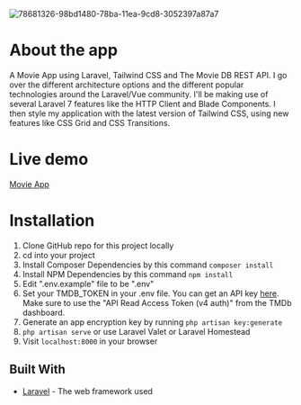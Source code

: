 ![78681326-98bd1480-78ba-11ea-9cd8-3052397a87a7](https://user-images.githubusercontent.com/40076004/113678515-ff883000-96be-11eb-8bd6-3e68f8789695.png)

# About the app

A Movie App using Laravel, Tailwind CSS and The Movie DB REST API. I go over the different architecture options and the different popular technologies around the Laravel/Vue community. I'll be making use of several Laravel 7 features like the HTTP Client and Blade Components. I then style my application with the latest version of Tailwind CSS, using new features like CSS Grid and CSS Transitions.

# Live demo
<a href="https://desolate-beach-21289.herokuapp.com/">Movie App</a>

# Installation

1. Clone GitHub repo for this project locally
2. cd into your project
3. Install Composer Dependencies by this command `composer install`
4. Install NPM Dependencies by this command `npm install`
5. Edit ".env.example" file to be ".env"
6. Set your TMDB_TOKEN in your .env file. You can get an API key <a href="https://www.themoviedb.org/documentation/api">here</a>. Make sure to use the "API Read Access Token (v4 auth)" from the TMDb dashboard.
7. Generate an app encryption key by running `php artisan key:generate`
8. `php artisan serve` or use Laravel Valet or Laravel Homestead
9. Visit `localhost:8000` in your browser

## Built With 



* <a href="https://laravel.com">Laravel</a> - The web framework used
